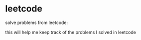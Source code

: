 leetcode
========

solve problems from leetcode: 

this will help me keep track of the problems I solved in leetcode

